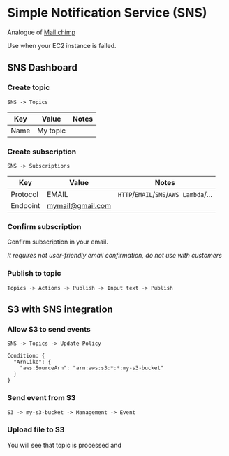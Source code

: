 # Simple Notification Service (SNS)

Analogue of [Mail chimp](https://mailchimp.com/)

Use when your EC2 instance is failed.

## SNS Dashboard

### Create topic

`SNS -> Topics`

Key | Value | Notes
--- | ----- | -----
Name | My topic | 

### Create subscription

`SNS -> Subscriptions`

Key | Value | Notes
--- | ----- | -----
Protocol | EMAIL | `HTTP`/`EMAIL`/`SMS`/`AWS Lambda`/...
Endpoint  | mymail@gmail.com |

### Confirm subscription

Confirm subscription in your email.

*It requires not user-friendly email confirmation, do not use with customers*

### Publish to topic

`Topics -> Actions -> Publish -> Input text -> Publish`

## S3 with SNS integration

### Allow S3 to send events

`SNS -> Topics -> Update Policy`

```
Condition: {
  "ArnLike": {
    "aws:SourceArn": "arn:aws:s3:*:*:my-s3-bucket"
  }
}
```

### Send event from S3

`S3 -> my-s3-bucket -> Management -> Event`

### Upload file to S3

You will see that topic is processed and 
